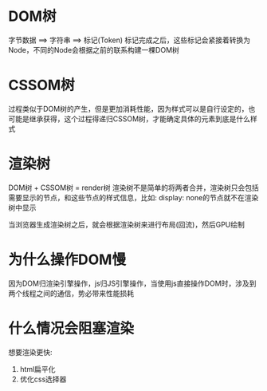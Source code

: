 # DOM树
字节数据 ==> 字符串 ==> 标记(Token)
标记完成之后，这些标记会紧接着转换为Node，不同的Node会根据之前的联系构建一棵DOM树

# CSSOM树
过程类似于DOM树的产生，但是更加消耗性能，因为样式可以是自行设定的，也可能是继承获得，这个过程得递归CSSOM树，才能确定具体的元素到底是什么样式

# 渲染树
DOM树 + CSSOM树 = render树
渲染树不是简单的将两者合并，渲染树只会包括需要显示的节点，和这些节点的样式信息，比如: display: none的节点就不在渲染树中显示

当浏览器生成渲染树之后，就会根据渲染树来进行布局(回流)，然后GPU绘制


# 为什么操作DOM慢
因为DOM归渲染引擎操作，js归JS引擎操作，当使用js直接操作DOM时，涉及到两个线程之间的通信，势必带来性能损耗

# 什么情况会阻塞渲染
想要渲染更快:
1. html扁平化
2. 优化css选择器